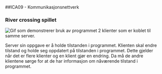 ##ICA09 - Kommunikasjonsnettverk</br>
### River crossing spillet

![Gif som demonstrerer bruk av programmet](https://i.gyazo.com/cd7066d9f10e0443f774723437c44a11.gif "Bilde av 2 klienter koblet til samme server")
2 klienter som er koblet til samme server. 

Server sin oppgave er å holde tilstanden i programmet. Klienten skal endre tilstand og holde seg oppdatert på tilstanden i programmet. Dette gjelder når det er flere klienter og en klient gjør en endring. Da må de andre klientene sørge for at de har informasjon om nåværende tilstand i programmet.
